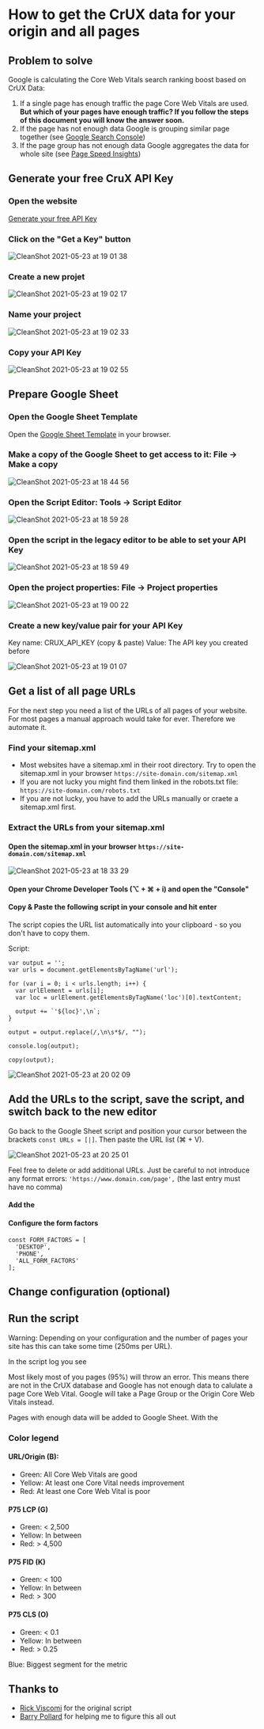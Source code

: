 # How to get the CrUX data for your origin and all pages

## Problem to solve

Google is calculating the Core Web Vitals search ranking boost based on CrUX Data:

1. If a single page has enough traffic the page Core Web Vitals are used. **But which of your pages have enough traffic? If you follow the steps of this document you will know the answer soon.**
2. If the page has not enough data Google is grouping similar page together (see [Google Search Console](https://search.google.com/search-console))
3. If the page group has not enough data Google aggregates the data for whole site (see [Page Speed Insights](https://developers.google.com/speed/pagespeed/insights/))


## Generate your free CruX API Key

### Open the website

[Generate your free API Key](https://goo.gle/crux-api-key)

### Click on the "Get a Key" button

![CleanShot 2021-05-23 at 19 01 38](https://user-images.githubusercontent.com/21277749/119269781-bef65e80-bbf9-11eb-9d8d-1ef6b43d2fb4.png)

### Create a new projet

![CleanShot 2021-05-23 at 19 02 17](https://user-images.githubusercontent.com/21277749/119269829-f95ffb80-bbf9-11eb-947c-1a9bec214d11.png)

### Name your project

![CleanShot 2021-05-23 at 19 02 33](https://user-images.githubusercontent.com/21277749/119269860-1c8aab00-bbfa-11eb-92b9-1685da0676d6.png)

### Copy your API Key

![CleanShot 2021-05-23 at 19 02 55](https://user-images.githubusercontent.com/21277749/119269939-7e4b1500-bbfa-11eb-83a0-f8cf5272fd8a.png)


## Prepare Google Sheet

### Open the Google Sheet Template

Open the [Google Sheet Template](https://docs.google.com/spreadsheets/d/12ufFf92pErPu5jy_vQmLLCkqjse7Sj894Radw6CTxcw/edit?usp=sharing) in your browser.

### Make a copy of the Google Sheet to get access to it: File → Make a copy

![CleanShot 2021-05-23 at 18 44 56](https://user-images.githubusercontent.com/21277749/119269373-ac7b2580-bbf7-11eb-8930-6e11b4681847.png)

### Open the Script Editor: Tools → Script Editor

![CleanShot 2021-05-23 at 18 59 28](https://user-images.githubusercontent.com/21277749/119270427-f286b800-bbfc-11eb-935c-78823f9c1b75.png)

### Open the script in the legacy editor to be able to set your API Key

![CleanShot 2021-05-23 at 18 59 49](https://user-images.githubusercontent.com/21277749/119270615-dc2d2c00-bbfd-11eb-997c-6b6d6b6643c3.png)

### Open the project properties: File → Project properties

![CleanShot 2021-05-23 at 19 00 22](https://user-images.githubusercontent.com/21277749/119270674-27dfd580-bbfe-11eb-94ea-1e5d8c45ab2b.png)

### Create a new key/value pair for your API Key

Key name: CRUX_API_KEY (copy & paste)
Value: The API key you created before

![CleanShot 2021-05-23 at 19 01 07](https://user-images.githubusercontent.com/21277749/119270755-77be9c80-bbfe-11eb-9093-d4f608a0c315.png)


## Get a list of all page URLs

For the next step you need a list of the URLs of all pages of your website.
For most pages a manual approach would take for ever. Therefore we automate it.

### Find your sitemap.xml

* Most websites have a sitemap.xml in their root directory. Try to open the sitemap.xml in your browser `https://site-domain.com/sitemap.xml`
* If you are not lucky you might find them linked in the robots.txt file: `https://site-domain.com/robots.txt`
* If you are not lucky, you have to add the URLs manually or craete a sitemap.xml first.


### Extract the URLs from your sitemap.xml

#### Open the sitemap.xml in your browser `https://site-domain.com/sitemap.xml`

![CleanShot 2021-05-23 at 18 33 29](https://user-images.githubusercontent.com/21277749/119269027-e3503c00-bbf5-11eb-85aa-3e40f2255197.png)

#### Open your Chrome Developer Tools (⌥ + ⌘ + i) and open the "Console"

#### Copy & Paste the following script in your console and hit enter

The script copies the URL list automatically into your clipboard - so you don't have to copy them.

Script:

```
var output = '';
var urls = document.getElementsByTagName('url');
    
for (var i = 0; i < urls.length; i++) {
  var urlElement = urls[i];
  var loc = urlElement.getElementsByTagName('loc')[0].textContent;

  output += `'${loc}',\n`;
}

output = output.replace(/,\n\s*$/, "");

console.log(output);

copy(output);
```

![CleanShot 2021-05-23 at 20 02 09](https://user-images.githubusercontent.com/21277749/119271624-9aeb4b00-bc02-11eb-9324-e888261b3b02.png)

## Add the URLs to the script, save the script, and switch back to the new editor

Go back to the Google Sheet script and position your cursor between the brackets `const URLs = [|]`.
Then paste the URL list (⌘ + V).

![CleanShot 2021-05-23 at 20 25 01](https://user-images.githubusercontent.com/21277749/119272481-64afca80-bc06-11eb-80d5-11594f63d4b0.png)

Feel free to delete or add additional URLs.
Just be careful to not introduce any format errors: `'https://www.domain.com/page',` (the last entry must have no comma)

#### Add the

#### Configure the form factors

```
const FORM_FACTORS = [
  'DESKTOP',
  'PHONE',
  'ALL_FORM_FACTORS'
];
```





## Change configuration (optional)


## Run the script

Warning: Depending on your configuration and the number of pages your site has this can take some time (250ms per URL).

In the script log you see 

Most likely most of you pages (95%) will throw an error. This means there are not in the CrUX database and Google has not enough data to calulate a page Core Web Vital. Google will take a Page Group or the Origin Core Web Vitals instead.

Pages with enough data will be added to Google Sheet.
With the


### Color legend

#### URL/Origin (B):
* Green: All Core Web Vitals are good
* Yellow: At least one Core Vital needs improvement
* Red: At least one Core Web Vital is poor

#### P75 LCP (G)
* Green: < 2,500
* Yellow: In between
* Red: > 4,500

#### P75 FID (K)
* Green: < 100
* Yellow: In between
* Red: > 300

#### P75 CLS (O)
* Green: < 0.1
* Yellow: In between
* Red: > 0.25

Blue: Biggest segment for the metric

## Thanks to
* [Rick Viscomi](https://twitter.com/rick_viscomi) for the original script
* [Barry Pollard](https://twitter.com/tunetheweb) for helping me to figure this all out
